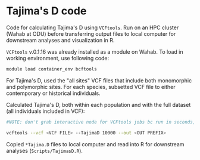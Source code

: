 # Tajima's D code

Code for calculating Tajima's D using `VCFtools`. Run on an HPC cluster (Wahab at ODU) before transferring output files to local computer for downstream analyses and visualization in R.

`VCFtools` v.0.1.16 was already installed as a module on Wahab. To load in working environment, use following code:

``` bash
module load container_env bcftools
```

For Tajima's D, used the "all sites" VCF files that include both monomorphic and polymorphic sites. For each species, subsetted VCF file to either contemporary or historical individuals.

Calculated Tajima's D, both within each population and with the full dataset (all individuals included in VCF):

``` bash
#NOTE: don't grab interactive node for VCFtools jobs bc run in seconds, BUT if is more data-intensive, should get off log-in node to do this.

vcftools --vcf <VCF FILE> --TajimaD 10000 --out <OUT PREFIX>
```

Copied `*Tajima.D` files to local computer and read into R for downstream analyses (`Scripts/TajimasD.R`).
